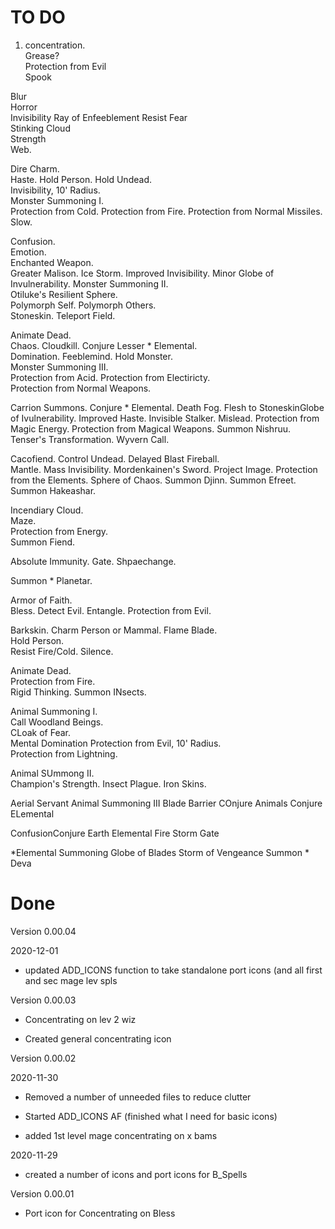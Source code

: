 # TO DO
1) concentration.  
Grease?  
Protection from Evil  
Spook  
  
Blur  
Horror  
Invisibility
Ray of Enfeeblement
Resist Fear   
Stinking Cloud  
Strength   
Web.  
  
Dire Charm.  
Haste. 
Hold Person. 
Hold Undead.  
Invisibility, 10' Radius.  
Monster Summoning I.  
Protection from Cold. 
Protection from Fire. 
Protection from Normal Missiles. 
Slow.  
  
Confusion.  
Emotion.  
Enchanted Weapon.  
Greater Malison. 
Ice Storm. 
Improved Invisibility. 
Minor Globe of Invulnerability. 
Monster Summoning II.  
Otiluke's Resilient Sphere.  
Polymorph Self. 
Polymorph Others.  
Stoneskin. 
Teleport Field.  
  
Animate Dead.  
Chaos. 
Cloudkill. 
Conjure Lesser * Elemental.  
Domination. 
Feeblemind. 
Hold Monster.  
Monster Summoning III.  
Protection from Acid. 
Protection from Electiricty.  
Protection from Normal Weapons. 
   
Carrion Summons. 
Conjure * Elemental. 
Death Fog. 
Flesh to StoneskinGlobe of Ivulnerability. 
Improved Haste. 
Invisible Stalker. 
Mislead. 
Protection from Magic Energy. 
Protection from Magical Weapons. 
Summon Nishruu. 
Tenser's Transformation. 
Wyvern Call.  

Cacofiend. 
Control Undead. 
Delayed Blast Fireball.  
Mantle. 
Mass Invisibility. 
Mordenkainen's Sword. 
Project Image. 
Protection from the Elements. 
Sphere of Chaos. 
Summon Djinn. 
Summon Efreet. 
Summon Hakeashar.  
  
Incendiary Cloud.  
Maze.  
Protection from Energy.  
Summon Fiend. 
  
Absolute Immunity. 
Gate. 
Shpaechange. 
  
Summon * Planetar.  
  
Armor of Faith.  
Bless. 
Detect Evil. 
Entangle. 
Protection from Evil.  
  
Barkskin. 
Charm Person or Mammal. 
Flame Blade.  
Hold Person.  
Resist Fire/Cold. 
Silence.  
  
Animate Dead.  
Protection from Fire.  
Rigid Thinking. 
Summon INsects. 
  
Animal Summoning I.  
Call Woodland Beings.  
CLoak of Fear.  
Mental Domination 
Protection from Evil, 10' Radius.  
Protection from Lightning.  

Animal SUmmong II.  
Champion's Strength. 
Insect Plague. 
Iron Skins. 

Aerial Servant
Animal Summoning III 
Blade Barrier 
COnjure Animals
Conjure ELemental 

ConfusionConjure Earth Elemental 
Fire Storm
Gate 

*Elemental Summoning 
Globe of Blades 
Storm of Vengeance
Summon * Deva 

# Done

Version 0.00.04

2020-12-01

- updated ADD_ICONS function to take standalone port icons (and all first and sec mage lev spls

Version 0.00.03


- Concentrating on lev 2 wiz

- Created general concentrating icon

Version 0.00.02

2020-11-30

- Removed a number of unneeded files to reduce clutter

- Started ADD_ICONS AF (finished what I need for basic icons)

- added 1st level mage concentrating on x bams

2020-11-29

- created a number of icons and port icons for B_Spells


Version 0.00.01


- Port icon for Concentrating on Bless
